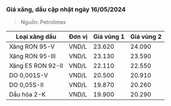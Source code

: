 
### Giá xăng, dầu cập nhật ngày 16/05/2024
> Nguồn: Petrolimex

| Loại xăng dầu     | Đơn vị | Giá vùng 1 | Giá vùng 2 |
|-------------------|--------|------------|------------|
| Xăng RON 95-V     | VND/L  |     23.620 |     24.090 |
| Xăng RON 95-III   | VND/L  |     23.130 |     23.590 |
| Xăng E5 RON 92-II | VND/L  |     22.110 |     22.550 |
| DO 0,001S-V       | VND/L  |     20.500 |     20.910 |
| DO 0,05S-II       | VND/L  |     19.870 |     20.260 |
| Dầu hỏa 2-K       | VND/L  |     19.900 |     20.290 |
